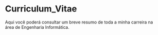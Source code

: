 # Curriculum_Vitae
Aqui você poderá consultar um breve resumo de toda a minha carreira na área de Engenharia Informática.
